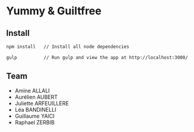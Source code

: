# Yummy & Guiltfree


## Install

```bash
npm install   // Install all node dependencies

gulp          // Run gulp and view the app at http://localhost:3000/
```

## Team

* Amine ALLALI
* Aurélien AUBERT
* Juliette ARFEUILLERE
* Léa BANDINELLI
* Guillaume YAICI
* Raphael ZERBIB
